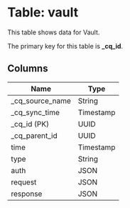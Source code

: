 # Table: vault

This table shows data for Vault.

The primary key for this table is **_cq_id**.

## Columns

| Name          | Type          |
| ------------- | ------------- |
|_cq_source_name|String|
|_cq_sync_time|Timestamp|
|_cq_id (PK)|UUID|
|_cq_parent_id|UUID|
|time|Timestamp|
|type|String|
|auth|JSON|
|request|JSON|
|response|JSON|